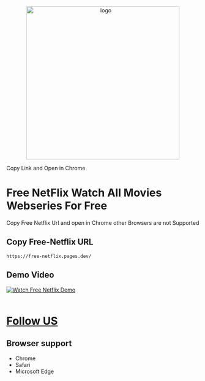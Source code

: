 <div align="center">
<img src="https://user-images.githubusercontent.com/99184393/211183762-03b6e9b4-9fcd-4874-a0e4-20cf00537c06.gif" alt="logo" width="400" height="auto" />
</div>


Copy Link and Open in Chrome


#  Free NetFlix Watch All Movies Webseries For Free

Copy Free Netflix Url and open in Chrome other Browsers are not Supported 

## Copy Free-Netflix URL

```
https://free-netflix.pages.dev/
```


## Demo Video

[![Watch Free Netflix Demo](https://user-images.githubusercontent.com/113350806/235673608-e42280e8-6645-4b54-a686-f95d238f261f.png)]()
<br />
<br />


# [Follow US][Follow US]
## Browser support
[Follow US]:https://github.com/jitenderji1137
- Chrome
- Safari
- Microsoft Edge
